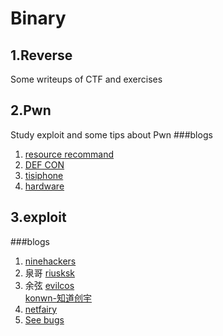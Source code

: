 # Binary
## 1.Reverse
Some writeups of CTF and exercises
## 2.Pwn
Study exploit and some tips about Pwn
###blogs
1. [resource recommand](http://www.pentest.guru/index.php/2016/01/28/best-books-tutorials-and-courses-to-learn-about-exploit-development/)<br>
2. [DEF CON](https://www.defcon.org/#)<br>
3. [tisiphone](https://tisiphone.net/)<br>
4. [hardware](http://www.sp3ctr3.me/hardware-security-resources/)<br>
## 3.exploit
###blogs
1. [ninehackers](http://www.ninehackers.com/)<br>
2. 泉哥
[riusksk](http://riusksk.me/)<br>
3. 余弦
[evilcos](http://evilcos.me/)<br>
[konwn-知道创宇](http://blog.knownsec.com/)<br>
4. [netfairy](http://www.netfairy.net/)<br>
5. [See bugs](https://www.seebug.org/)<br>

